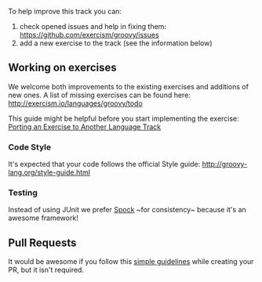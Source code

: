 To help improve this track you can:
1. check opened issues and help in fixing them: https://github.com/exercism/groovy/issues
1. add a new exercise to the track (see the information below)

## Working on exercises

We welcome both improvements to the existing exercises and additions of new ones.
A list of missing exercises can be found here: http://exercism.io/languages/groovy/todo

This guide might be helpful before you start implementing the exercise: [Porting an Exercise to Another Language Track](https://github.com/exercism/docs/blob/master/you-can-help/implement-an-exercise-from-specification.md)

### Code Style
It's expected that your code follows the official Style guide: http://groovy-lang.org/style-guide.html

### Testing
Instead of using JUnit we prefer [Spock](https://github.com/spockframework/spock) ~for consistency~ because it's an awesome framework!

## Pull Requests
It would be awesome if you follow this [simple guidelines](https://github.com/exercism/docs/blob/master/contributing/pull-request-guidelines.md) while creating your PR, but it isn't required.
